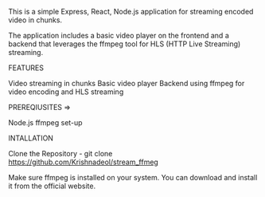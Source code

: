 This is a simple  Express, React, Node.js application for streaming encoded video in chunks. 

The application includes a basic video player on the frontend and a backend that leverages the ffmpeg tool for HLS (HTTP Live Streaming) streaming.

FEATURES

Video streaming in chunks
Basic video player
Backend using ffmpeg for video encoding and HLS streaming

PREREQIUSITES =>

Node.js
ffmpeg set-up



INTALLATION

Clone the Repository - git clone https://github.com/Krishnadeol/stream_ffmeg

Make sure ffmpeg is installed on your system. You can download and install it from the official website.
